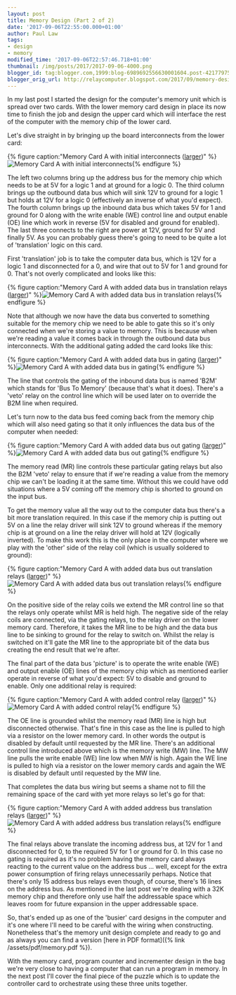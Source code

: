 ```yaml
---
layout: post
title: Memory Design (Part 2 of 2)
date: '2017-09-06T22:55:00.000+01:00'
author: Paul Law
tags:
- design
- memory
modified_time: '2017-09-06T22:57:46.718+01:00'
thumbnail: /img/posts/2017/2017-09-06-4000.png
blogger_id: tag:blogger.com,1999:blog-6989692556630001604.post-4217797573368929075
blogger_orig_url: http://relaycomputer.blogspot.com/2017/09/memory-design-part-2-of-2.html
---
```


In my last post I started the design for the computer's memory unit 
which is spread over two cards. With the lower memory card design in place its 
now time to finish the job and design the upper card which will interface the 
rest of the computer with the memory chip of the lower card.

Let's 
dive straight in by bringing up the board interconnects from the lower 
card:

{% figure caption:"Memory Card A with initial interconnects ([larger](/img/posts/2017/2017-09-06-1000.png))" %}![Memory Card A with initial interconnects](/img/posts/2017/2017-09-06-0000.png){% endfigure %}

The 
left two columns bring up the address bus for the memory chip which needs to 
be at 5V for a logic 1 and at ground for a logic 0. The third column brings up 
the outbound data bus which will sink 12V to ground for a logic 1 but holds at 
12V for a logic 0 (effectively an inverse of what you'd expect). The fourth 
column brings up the inbound data bus which takes 5V for 1 and ground for 0 
along with the write enable (WE) control line and output enable (OE) line 
which work in reverse (5V for disabled and ground for enabled). The last three 
connects to the right are power at 12V, ground for 5V and finally 5V. As you 
can probably guess there's going to need to be quite a lot of 'translation' 
logic on this card.

First 'translation' job is to take the computer 
data bus, which is 12V for a logic 1 and disconnected for a 0, and wire that 
out to 5V for 1 and ground for 0. That's not overly complicated and looks like 
this:

{% figure caption:"Memory Card A with added data bus in translation relays ([larger](/img/posts/2017/2017-09-06-1001.png))" %}![Memory Card A with added data bus in translation relays](/img/posts/2017/2017-09-06-0001.png){% endfigure %}

Note that although we now have the data bus converted to something 
suitable for the memory chip we need to be able to gate this so it's only 
connected when we're storing a value to memory. This is because when we're 
reading a value it comes back in through the outbound data bus interconnects. 
With the additional gating added the card looks like this:

{% figure caption:"Memory Card A with added data bus in gating ([larger](/img/posts/2017/2017-09-06-1002.png))" %}![Memory Card A with added data bus in gating](/img/posts/2017/2017-09-06-0002.png){% endfigure %}

The line that controls the gating of the inbound data bus is named 
'B2M' which stands for 'Bus To Memory' (because that's what it does). There's 
a 'veto' relay on the control line which will be used later on to override the 
B2M line when required.

Let's turn now to the data bus feed coming 
back from the memory chip which will also need gating so that it only 
influences the data bus of the computer when needed:

{% figure caption:"Memory Card A with added data bus out gating ([larger](/img/posts/2017/2017-09-06-1003.png))" %}![Memory Card A with added data bus out gating](/img/posts/2017/2017-09-06-0003.png){% endfigure %}

The memory read (MR) line controls these particular gating relays 
but also the B2M 'veto' relay to ensure that if we're reading a value from the 
memory chip we can't be loading it at the same time. Without this we could 
have odd situations where a 5V coming off the memory chip is shorted to ground 
on the input bus.

To get the memory value all the way out to the 
computer data bus there's a bit more translation required. In this case if the 
memory chip is putting out 5V on a line the relay driver will sink 12V to 
ground whereas if the memory chip is at ground on a line the relay driver will 
hold at 12V (logically inverted). To make this work this is the only place in 
the computer where we play with the 'other' side of the relay coil (which is 
usually soldered to ground):

{% figure caption:"Memory Card A with added data bus out translation relays ([larger](/img/posts/2017/2017-09-06-1004.png))" %}![Memory Card A with added data bus out translation relays](/img/posts/2017/2017-09-06-0004.png){% endfigure %}

On the positive side of the relay coils we extend the MR control 
line so that the relays only operate whilst MR is held high. The negative side 
of the relay coils are connected, via the gating relays, to the relay driver 
on the lower memory card. Therefore, it takes the MR line to be high and the 
data bus line to be sinking to ground for the relay to switch on. Whilst the 
relay is switched on it'll gate the MR line to the appropriate bit of the data 
bus creating the end result that we're after.

The final part of the 
data bus 'picture' is to operate the write enable (WE) and output enable (OE) 
lines of the memory chip which as mentioned earlier operate in reverse of what 
you'd expect: 5V to disable and ground to enable. Only one additional relay is 
required:

{% figure caption:"Memory Card A with added control relay ([larger](/img/posts/2017/2017-09-06-1005.png))" %}![Memory Card A with added control relay](/img/posts/2017/2017-09-06-0005.png){% endfigure %}

The OE line is grounded whilst the memory read (MR) 
line is high but disconnected otherwise. That's fine in this case as the line 
is pulled to high via a resistor on the lower memory card. In other words the 
output is disabled by default until requested by the MR line. There's an 
additional control line introduced above which is the memory write (MW) line. 
The MW line pulls the write enable (WE) line low when MW is high. Again the WE 
line is pulled to high via a resistor on the lower memory cards and again the 
WE is disabled by default until requested by the MW line.

That 
completes the data bus wiring but seems a shame not to fill the remaining 
space of the card with yet more relays so let's go for that:

{% figure caption:"Memory Card A with added address bus translation relays ([larger](/img/posts/2017/2017-09-06-1006.png))" %}![Memory Card A with added address bus translation relays](/img/posts/2017/2017-09-06-0006.png){% endfigure %}

The final relays above translate the incoming address bus, at 12V 
for 1 and disconnected for 0, to the required 5V for 1 or ground for 0. In 
this case no gating is required as it's no problem having the memory card 
always reacting to the current value on the address bus ... well, except for 
the extra power consumption of firing relays unnecessarily perhaps. Notice 
that there's only 15 address bus relays even though, of course, there's 16 
lines on the address bus. As mentioned in the last post we're dealing with a 
32K memory chip and therefore only use half the addressable space which leaves 
room for future expansion in the upper addressable space.

So, 
that's ended up as one of the 'busier' card designs in the computer and it's 
one where I'll need to be careful with the wiring when constructing. 
Nonetheless that's the memory unit design complete and ready to go and as 
always you can find a version [here in PDF format]({% link /assets/pdf/memory.pdf %}).
 
With the memory card, 
program counter and incrementer design in the bag we're very close to having a 
computer that can run a program in memory. In the next post I'll cover the 
final piece of the puzzle which is to update the controller card to 
orchestrate using these three units together. 
